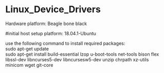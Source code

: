 # Linux_Device_Drivers
Hardware platform: Beagle bone black 

#initial host setup
platform: 18.04.1-Ubuntu 

use the following command to install required packages:<br/>
sudo apt-get update <br/>
sudo apt-get install build-essential lzop u-boot-tools net-tools bison flex libssl-dev libncurses5-dev libncursesw5-dev unzip chrpath xz-utils minicom wget git-core<br/>




